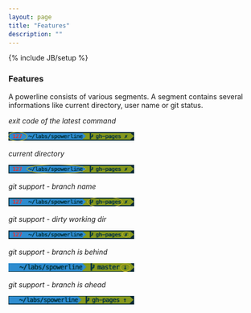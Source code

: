 ```yaml
---
layout: page
title: "Features"
description: ""
---
```

{% include JB/setup %}

### Features
A powerline consists of various segments.
A segment contains several informations like current directory, user name or git status.

*exit code of the latest command*

<img src="assets/exitcode.png" style="width:250px;height:17px">

*current directory*

<img src="assets/currentdir.png" style="width:250px;height:17px">

*git support - branch name*

<img src="assets/branchname.png" style="width:250px;height:17px">

*git support - dirty working dir*

<img src="assets/dirty.png" style="width:250px;height:17px">

*git support - branch is behind*

<img src="assets/behind.png" style="width:250px;height:17px">

*git support - branch is ahead*

<img src="assets/ahead.png" style="width:250px;height:17px">
